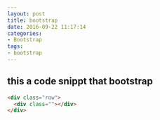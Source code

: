 ```yaml
---
layout: post
title: bootstrap
date: 2016-09-22 11:17:14
categories:
- Bootstrap
tags:
- bootstrap
---
```

## this a code snippt that bootstrap
```html
<div class="row">
  <div class=""></div>
</div>

```

